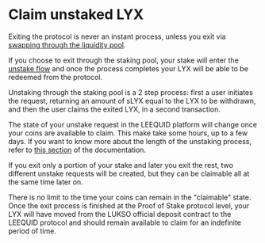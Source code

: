 # Claim unstaked LYX

Exiting the protocol is never an instant process, unless you exit via [swapping through the liquidity pool](../swapping/slyx-for-lyx-an-instant-alternative-to-exiting.md).

If you choose to exit through the staking pool, your stake will enter the [unstake flow](../exiting-the-protocol/unstaking-through-the-staking-pool.md) and once the process completes your LYX will be able to be redeemed from the protocol.&#x20;

Unstaking through the staking pool is a 2 step process: first a user initiates the request, returning an amount of sLYX equal to the LYX to be withdrawn, and then the user claims the exited LYX, in a second transaction.

The state of your unstake request in the LEEQUID platform will change once your coins are available to claim. This make take some hours, up to a few days. If you want to know more about the length of the unstaking process, refer to [this section](../exiting-the-protocol/potential-wait-times-while-unstaking.md) of the documentation.

If you exit only a portion of your stake and later you exit the rest, two different unstake requests will be created, but they can be claimable all at the same time later on.

There is no limit to the time your coins can remain in the "claimable" state. Once the exit process is finished at the Proof of Stake protocol level, your LYX will have moved from the LUKSO official deposit contract to the LEEQUID protocol and should remain available to claim for an indefinite period of time.&#x20;
